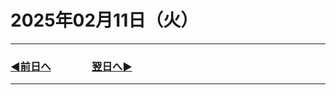 # 2025年02月11日（火）

---

### [◀️前日へ](https://github.com/yuasys/chatty-journal/blob/main/2025/02/2025-02-10.md)&emsp;&emsp;&emsp;&emsp;[翌日へ▶️](https://github.com/yuasys/chatty-journal/blob/main/2025/02/2025-02-12.md)

---
